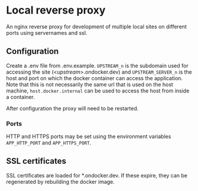 # Local reverse proxy

An nginx reverse proxy for development of multiple local sites on different ports using servernames and ssl.

## Configuration

Create a .env file from .env.example. `UPSTREAM_n` is the subdomain used for accessing the site (<*upstream*>.ondocker.dev) and `UPSTREAM_SERVER_n` is the host and port on which the docker container can access the application. Note that this is not necessarily the same url that is used on the host machine, `host.docker.internal` can be used to access the host from inside a container.

After configuration the proxy will need to be restarted.

### Ports

HTTP and HTTPS ports may be set using the environment variables `APP_HTTP_PORT` and `APP_HTTPS_PORT`.

## SSL certificates

SSL certificates are loaded for *.ondocker.dev. If these expire, they can be regenerated by rebuilding the docker image.
